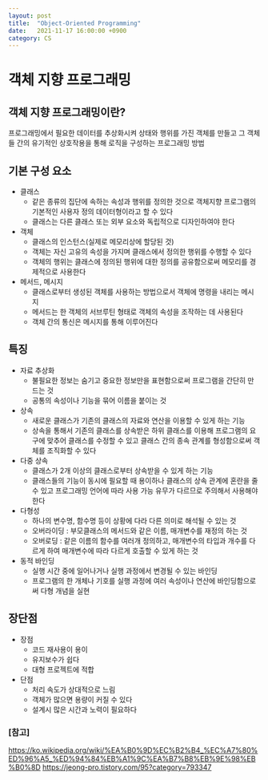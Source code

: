 ```yaml
---
layout: post
title:  "Object-Oriented Programming"
date:   2021-11-17 16:00:00 +0900
category: CS
---
```

# 객체 지향 프로그래밍

## 객체 지향 프로그래밍이란?

프로그래밍에서 필요한 데이터를 추상화시켜 상태와 행위를 가진 객체를 만들고
그 객체들 간의 유기적인 상호작용을 통해 로직을 구성하는 프로그래밍 방법

## 기본 구성 요소

- 클래스
  * 같은 종류의 집단에 속하는 속성과 행위를 정의한 것으로 객체지향 프로그램의
    기본적인 사용자 정의 데이터형이라고 할 수 있다
  * 클래스는 다른 클래스 또는 외부 요소와 독립적으로 디자인하여야 한다
- 객체
  * 클래스의 인스턴스(실제로 메모리상에 할당된 것)
  * 객체는 자신 고유의 속성을 가지며 클래스에서 정의한 행위를 수행할 수 있다
  * 객체의 행위는 클래스에 정의된 행위에 대한 정의를 공유함으로써 메모리를
    경제적으로 사용한다
- 메서드, 메시지
  * 클래스로부터 생성된 객체를 사용하는 방법으로서 객체에 명령을 내리는 메시지
  * 메서드는 한 객체의 서브루틴 형태로 객체의 속성을 조작하는 데 사용된다
  * 객체 간의 통신은 메시지를 통해 이루어진다

## 특징

- 자료 추상화
  * 불필요한 정보는 숨기고 중요한 정보만을 표현함으로써 프로그램을 간단히 만드는 것
  * 공통의 속성이나 기능을 묶어 이름을 붙이는 것
- 상속
  * 새로운 클래스가 기존의 클래스의 자료와 연산을 이용할 수 있게 하는 기능
  * 상속을 통해서 기존의 클래스를 상속받은 하위 클래스를 이용해 프로그램의 요구에 맞추어
    클래스를 수정할 수 있고 클래스 간의 종속 관계를 형성함으로써 객체를 조직화할 수 있다
- 다중 상속
  * 클래스가 2개 이상의 클래스로부터 상속받을 수 있게 하는 기능
  * 클래스들의 기능이 동시에 필요할 때 용이하나 클래스의 상속 관계에 혼란을 줄 수 있고
    프로그래밍 언어에 따라 사용 가능 유무가 다르므로 주의해서 사용해야 한다
- 다형성
  * 하나의 변수명, 함수명 등이 상황에 다라 다른 의미로 해석될 수 있는 것
  * 오버라이딩 : 부모클래스의 메서드와 같은 이름, 매개변수를 재정의 하는 것
  * 오버로딩 : 같은 이름의 함수를 여러개 정의하고, 매개변수의 타입과 개수를 다르게 하여
    매개변수에 따라 다르게 호출할 수 있게 하는 것
- 동적 바인딩
  * 실행 시간 중에 일어나거나 실행 과정에서 변경될 수 있는 바인딩
  * 프로그램의 한 개체나 기호를 실행 과정에 여러 속성이나 연산에 바인딩함으로써 다형 개념을 실현
  
## 장단점

- 장점
  * 코드 재사용이 용이
  * 유지보수가 쉽다
  * 대형 프로젝트에 적합
- 단점
  * 처리 속도가 상대적으로 느림
  * 객체가 많으면 용량이 커질 수 있다
  * 설계시 많은 시간과 노력이 필요하다

### [참고]
<https://ko.wikipedia.org/wiki/%EA%B0%9D%EC%B2%B4_%EC%A7%80%ED%96%A5_%ED%94%84%EB%A1%9C%EA%B7%B8%EB%9E%98%EB%B0%8D>
<https://jeong-pro.tistory.com/95?category=793347>